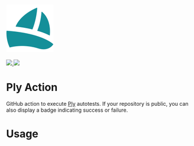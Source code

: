 <a href="https://ply-ct.com">
  <img alt="ply-logo" src="https://raw.githubusercontent.com/ply-ct/ply/master/docs/img/ply-logo.png" width="128">
</a>
<br><br>
<a href="https://github.com/ply-ct/ply-action/actions">
  <img src="https://github.com/ply-ct/ply-action/workflows/build/badge.svg" />
</a>
<a href="https://github.com/ply-ct/ply-action/actions">
  <img src="https://ply-ct.com/ply/badge/passing.svg" />
</a>

# Ply Action
GitHub action to execute [Ply](https://github.com/ply-ct/ply#readme) autotests.
If your repository is public, you can also display a badge indicating success or failure.

# Usage


